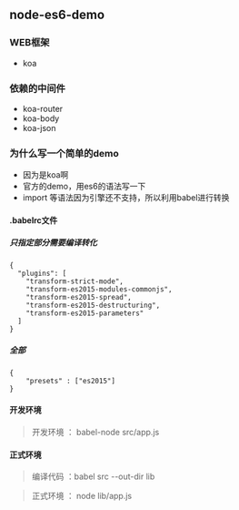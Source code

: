 ## node-es6-demo

### WEB框架
* koa

### 依赖的中间件

* koa-router
* koa-body
* koa-json

### 为什么写一个简单的demo

* 因为是koa啊
* 官方的demo，用es6的语法写一下
* import 等语法因为引擎还不支持，所以利用babel进行转换

#### .babelrc文件
##### 只指定部分需要编译转化
```
{
  "plugins": [
    "transform-strict-mode",
    "transform-es2015-modules-commonjs",
    "transform-es2015-spread",
    "transform-es2015-destructuring",
    "transform-es2015-parameters"
  ]
}
```
##### 全部
```
{
	"presets" : ["es2015"]
}
```
#### 开发环境

> 开发环境 ： babel-node src/app.js

#### 正式环境

> 编译代码 ：babel src --out-dir lib

> 正式环境 ： node lib/app.js
